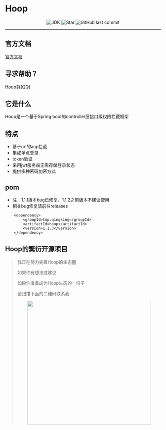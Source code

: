 # Hoop

<p align="center">
<img alt="JDK" src="https://img.shields.io/badge/JDK-1.8-yellow.svg?style=flat-square"/>
<img alt="Star" src="https://img.shields.io/github/stars/ChangZou/hoop?style=flat-square">
<img alt="GitHub last commit" src="https://img.shields.io/github/license/ChangZou/hoop?style=flat-square">
</p>

------
## 官方文档
<a target="_blank" href="https://hoop.qingxing.top"><span>官方文档</span></a> 
## 寻求帮助？

<a target="_blank" href="//shang.qq.com/wpa/qunwpa?idkey=80940ca7549fe64402524f9376a881777f3cf1e3f9eee7bd426bc2febca3d050"><span>Hoop群(QQ)</span></a> 

## 它是什么
Hoop是一个基于Spring boot的controller层接口级权限拦截框架 
## 特点
- 基于url的aop拦截
- 集成单点登录
- token验证
- 采用jwt服务端无需存储登录状态
- 提供多种密码加密方式
## pom
- 注：1.1.1版本bug已修复，1.1.2之前版本不建议使用
- 相关bug修复请前往releases
```text
    <dependency>
        <groupId>top.qingxing</groupId>
        <artifactId>hoop</artifactId>
        <version>1.1.3</version>
    </dependency>
```
## Hoop的繁衍开源项目

> 我正在努力完善Hoop的生态圈
>
> 如果你有想法或建议
>
> 如果你准备成为Hoop生态的一份子
>
> 请扫描下面的二维码联系我:
>
> <div align="center"><img width=400  heght=400 src="https://hoop.qingxing.top/img/wx.png"/><div>
